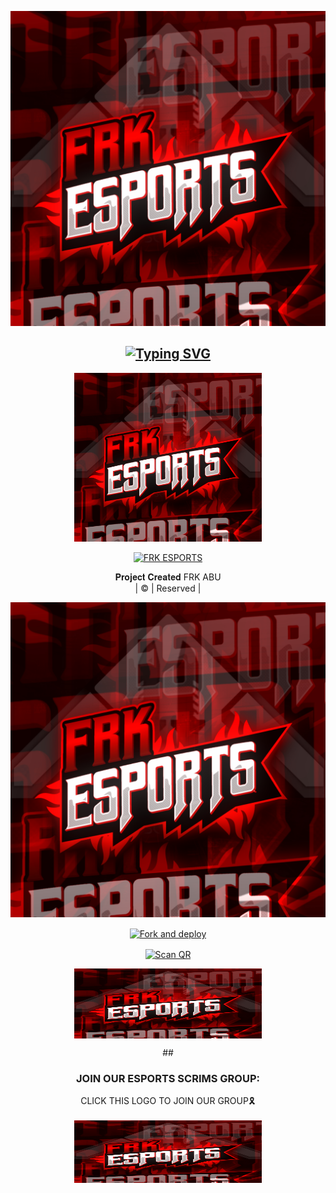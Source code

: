 <div align="center">
<div align="center">
  <p align="center">
<img src= "FRK ESPORTS.jpg">
</p>
 </a>
</p>



## [![Typing SVG](https://readme-typing-svg.herokuapp.com?font=Rockstar-ExtraBold&color=F33A6A&lines=𝐖𝐄𝐋𝐂𝐎𝐌𝐄+𝐓𝐎+FRK+ESPORTS+SCRIMS+CLICK+TO+JOIN+ORGANISED+BY+FREAK+ARMY)](https://git.io/typing-svg)

 </a>
</p>
<div align="center">
  <p align="center">
<img src="FRK ESPORTS.jpg" alt="GIF" width="300" height="270"/>
</p>

  <p align="center">
<a href="#"><img title="FRK ESPORTS" src="https://img.shields.io/badge/FRK-ESPORTS-green?colorA=%23ff0000&colorB=%23017e40&style=for-the-badge"></a>
</p>
</div>
<p align="center">
𝐏𝐫𝐨𝐣𝐞𝐜𝐭 𝐂𝐫𝐞𝐚𝐭𝐞𝐝 FRK ABU
    <br>
       | © |
        Reserved |
    <br> 
</p>
<img src="FRK ESPORTS.jpg"
</p>


<a href="https://github.com/abu146/Abu_ser/fork"><img align="center" src="https://i.imgur.com/vUIRd80.png" alt="Fork and deploy" height="112" width="300" /></a>
<br>
<div>
<a href="https://replit.com/@Arx-Abu/ABU-SER-QR?v=1"><img align="center" src="https://i.imgur.com/SYoMXG2.png" alt="Scan QR" height="112" width="300" /></a>
<br>

<a href="https://heroku.com/deploy?template=https://github.com/abu146/abu_ser"><img align="center" src="FRK ESPORTS.jpg" alt="Fork and deploy" height="112" width="300" /></a>
   <br>
<div>
##
  <h3 align="center">JOIN OUR ESPORTS SCRIMS GROUP:</h3>
<p align="center">
CLICK THIS LOGO TO JOIN OUR  GROUP🎗️
    <br>
<br>
  <a href=https://"https://chat.whatsapp.com/FPEGv0qh6agF3Gzmds2GwQ" target="blank"><img align="center" src="FRK ESPORTS.jpg" alt="kyrie.baran" height="100" width="300" /></a>
</p> 
